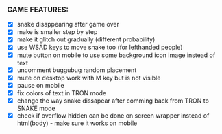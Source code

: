 ### GAME FEATURES:

- [x] snake disappearing after game over
 - [x] make is smaller step by step
 - [x] make it glitch out gradually (different probability)
- [x] use WSAD keys to move snake too (for lefthanded people)
- [x] mute button on mobile to use some background icon image instead of text
- [x] uncomment buggubug random placement
- [x] mute on desktop work with M key but is not visible
- [x] pause on mobile
- [x] fix colors of text in TRON mode
- [x] change the way snake dissapear after comming back from TRON to SNAKE mode
- [x] check if overflow hidden can be done on screen wrapper instead of html(body) - make sure it works on mobile
